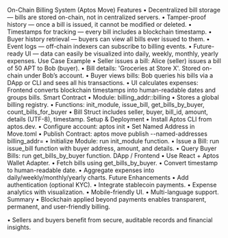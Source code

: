  On-Chain Billing System (Aptos Move)
 Features
• Decentralized bill storage — bills are stored on-chain, not in centralized servers.
• Tamper-proof history — once a bill is issued, it cannot be modified or deleted.
• Timestamps for tracking — every bill includes a blockchain timestamp.
• Buyer history retrieval — buyers can view all bills ever issued to them.
• Event logs — off-chain indexers can subscribe to billing events.
• Future-ready UI — data can easily be visualized into daily, weekly, monthly, yearly expenses.
 Use Case Example
• Seller issues a bill: Alice (seller) issues a bill of 50 APT to Bob (buyer).
• Bill details: 'Groceries at Store X'. Stored on-chain under Bob’s account.
• Buyer views bills: Bob queries his bills via a DApp or CLI and sees all his transactions.
• UI calculates expenses: Frontend converts blockchain timestamps into human-readable dates
and groups bills.
 Smart Contract
• Module: billing_addr::billing
• Stores a global billing registry.
• Functions: init_module, issue_bill, get_bills_by_buyer, count_bills_for_buyer
• Bill Struct includes seller, buyer, bill_id, amount, details (UTF-8), timestamp.
 Setup & Deployment
• Install Aptos CLI from aptos.dev.
• Configure account: aptos init
• Set Named Address in Move.toml
• Publish Contract: aptos move publish --named-addresses billing_addr=
• Initialize Module: run init_module function.
• Issue a Bill: run issue_bill function with buyer address, amount, and details.
• Query Buyer Bills: run get_bills_by_buyer function.
 DApp / Frontend
• Use React + Aptos Wallet Adapter.
• Fetch bills using get_bills_by_buyer.
• Convert timestamp to human-readable date.
• Aggregate expenses into daily/weekly/monthly/yearly charts.
 Future Enhancements
• Add authentication (optional KYC).
• Integrate stablecoin payments.
• Expense analytics with visualization.
• Mobile-friendly UI.
• Multi-language support.
 Summary
• Blockchain applied beyond payments enables transparent, permanent, and user-friendly billing.

• Sellers and buyers benefit from secure, auditable records and financial insights.

